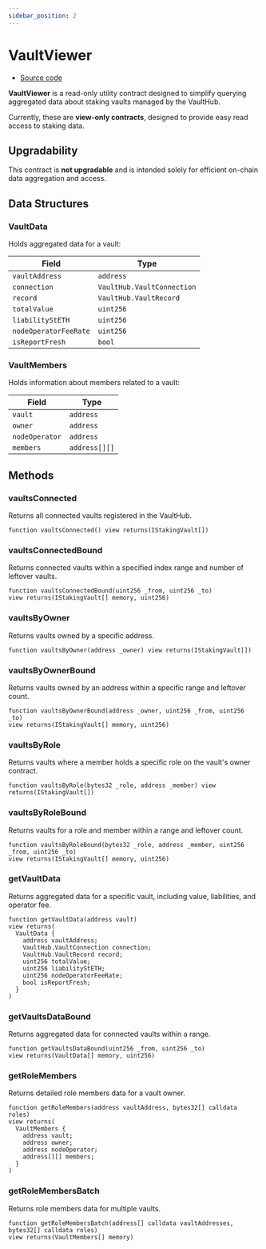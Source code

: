 ```yaml
---
sidebar_position: 2
---
```


# VaultViewer

- [Source code](https://github.com/lidofinance/si-lidity/blob/develop/si-contracts/0.8.25/VaultViewer.sol)

**VaultViewer** is a read-only utility contract designed to simplify querying aggregated data about staking vaults managed by the VaultHub.

Currently, these are **view-only contracts**, designed to provide easy read access to staking data.

## Upgradability

This contract is **not upgradable** and is intended solely for efficient on-chain data aggregation and access.

## Data Structures

### VaultData

Holds aggregated data for a vault:

| Field                 | Type                       |
| --------------------- | -------------------------- |
| `vaultAddress`        | `address`                  |
| `connection`          | `VaultHub.VaultConnection` |
| `record`              | `VaultHub.VaultRecord`     |
| `totalValue`          | `uint256`                  |
| `liabilityStETH`      | `uint256`                  |
| `nodeOperatorFeeRate` | `uint256`                  |
| `isReportFresh`       | `bool`                     |

### VaultMembers

Holds information about members related to a vault:

| Field          | Type          |
| -------------- | ------------- |
| `vault`        | `address`     |
| `owner`        | `address`     |
| `nodeOperator` | `address`     |
| `members`      | `address[][]` |

## Methods

### vaultsConnected

Returns all connected vaults registered in the VaultHub.

```solidity
function vaultsConnected() view returns(IStakingVault[])
```

### vaultsConnectedBound

Returns connected vaults within a specified index range and number of leftover vaults.

```solidity
function vaultsConnectedBound(uint256 _from, uint256 _to)
view returns(IStakingVault[] memory, uint256)
```

### vaultsByOwner

Returns vaults owned by a specific address.

```solidity
function vaultsByOwner(address _owner) view returns(IStakingVault[])
```

### vaultsByOwnerBound

Returns vaults owned by an address within a specific range and leftover count.

```solidity
function vaultsByOwnerBound(address _owner, uint256 _from, uint256 _to)
view returns(IStakingVault[] memory, uint256)
```

### vaultsByRole

Returns vaults where a member holds a specific role on the vault's owner contract.

```solidity
function vaultsByRole(bytes32 _role, address _member) view returns(IStakingVault[])
```

### vaultsByRoleBound

Returns vaults for a role and member within a range and leftover count.

```solidity
function vaultsByRoleBound(bytes32 _role, address _member, uint256 _from, uint256 _to)
view returns(IStakingVault[] memory, uint256)
```

### getVaultData

Returns aggregated data for a specific vault, including value, liabilities, and operator fee.

```solidity
function getVaultData(address vault)
view returns(
  VaultData {
    address vaultAddress;
    VaultHub.VaultConnection connection;
    VaultHub.VaultRecord record;
    uint256 totalValue;
    uint256 liabilityStETH;
    uint256 nodeOperatorFeeRate;
    bool isReportFresh;
  }
)
```

### getVaultsDataBound

Returns aggregated data for connected vaults within a range.

```solidity
function getVaultsDataBound(uint256 _from, uint256 _to)
view returns(VaultData[] memory, uint256)
```

### getRoleMembers

Returns detailed role members data for a vault owner.

```solidity
function getRoleMembers(address vaultAddress, bytes32[] calldata roles)
view returns(
  VaultMembers {
    address vault;
    address owner;
    address nodeOperator;
    address[][] members;
  }
)
```

### getRoleMembersBatch

Returns role members data for multiple vaults.

```solidity
function getRoleMembersBatch(address[] calldata vaultAddresses, bytes32[] calldata roles)
view returns(VaultMembers[] memory)
```
